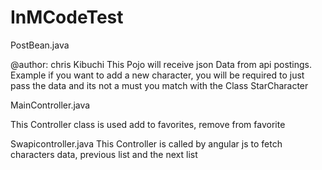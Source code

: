 # InMCodeTest

PostBean.java

  @author: chris Kibuchi
  This Pojo will receive json Data from api postings.
  Example if you want to add a new character, you will be required to just pass the data and its not a must you match with the Class   StarCharacter
 
 
 MainController.java
 
  This Controller class is used add to favorites, remove from favorite
 
 
 Swapicontroller.java
   This Controller is called by angular js to fetch characters data, previous list and the next list
 

